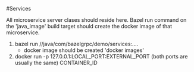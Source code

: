 #Services

All microservice server clases should reside here. Bazel run command on the 'java_image' build target should create the docker image of that microservice.

1) bazel run //java/com/bazelgrpc/demo/services:....
    - docker image should be created 'docker images' 
2) docker run -p 127.0.0.1:LOCAL_PORT:EXTERNAL_PORT (both ports are usually the same) CONTAINER_ID
